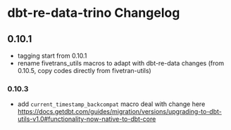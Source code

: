 # dbt-re-data-trino Changelog

## 0.10.1
- tagging start from 0.10.1
- rename fivetrans_utils macros to adapt with dbt-re-data changes (from 0.10.5, copy codes directly from fivetran-utils)

### 0.10.3
- add `current_timestamp_backcompat` macro deal with change here https://docs.getdbt.com/guides/migration/versions/upgrading-to-dbt-utils-v1.0#functionality-now-native-to-dbt-core
